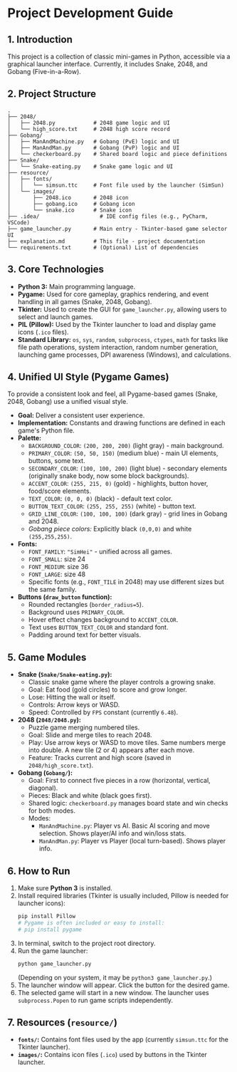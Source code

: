 # Project Development Guide


## 1. Introduction

This project is a collection of classic mini-games in Python, accessible via a graphical launcher interface. Currently, it includes Snake, 2048, and Gobang (Five-in-a-Row).

## 2. Project Structure

```
.
├── 2048/
│   ├── 2048.py            # 2048 game logic and UI
│   └── high_score.txt     # 2048 high score record
├── Gobang/
│   ├── ManAndMachine.py   # Gobang (PvE) logic and UI
│   ├── ManAndMan.py       # Gobang (PvP) logic and UI
│   └── checkerboard.py    # Shared board logic and piece definitions
├── Snake/
│   └── Snake-eating.py    # Snake game logic and UI
├── resource/
│   ├── fonts/
│   │   └── simsun.ttc     # Font file used by the launcher (SimSun)
│   └── images/
│       ├── 2048.ico       # 2048 icon
│       ├── gobang.ico     # Gobang icon
│       └── snake.ico      # Snake icon
├── .idea/                   # IDE config files (e.g., PyCharm, VSCode)
├── game_launcher.py       # Main entry - Tkinter-based game selector UI
├── explanation.md         # This file - project documentation
└── requirements.txt       # (Optional) List of dependencies
```

## 3. Core Technologies

*   **Python 3:** Main programming language.
*   **Pygame:** Used for core gameplay, graphics rendering, and event handling in all games (Snake, 2048, Gobang).
*   **Tkinter:** Used to create the GUI for `game_launcher.py`, allowing users to select and launch games.
*   **PIL (Pillow):** Used by the Tkinter launcher to load and display game icons (`.ico` files).
*   **Standard Library:** `os`, `sys`, `random`, `subprocess`, `ctypes`, `math` for tasks like file path operations, system interaction, random number generation, launching game processes, DPI awareness (Windows), and calculations.

## 4. Unified UI Style (Pygame Games)

To provide a consistent look and feel, all Pygame-based games (Snake, 2048, Gobang) use a unified visual style.

*   **Goal:** Deliver a consistent user experience.
*   **Implementation:** Constants and drawing functions are defined in each game's Python file.
*   **Palette:**
    *   `BACKGROUND_COLOR`: `(200, 200, 200)` (light gray) - main background.
    *   `PRIMARY_COLOR`: `(50, 50, 150)` (medium blue) - main UI elements, buttons, some text.
    *   `SECONDARY_COLOR`: `(100, 100, 200)` (light blue) - secondary elements (originally snake body, now some block backgrounds).
    *   `ACCENT_COLOR`: `(255, 215, 0)` (gold) - highlights, button hover, food/score elements.
    *   `TEXT_COLOR`: `(0, 0, 0)` (black) - default text color.
    *   `BUTTON_TEXT_COLOR`: `(255, 255, 255)` (white) - button text.
    *   `GRID_LINE_COLOR`: `(100, 100, 100)` (dark gray) - grid lines in Gobang and 2048.
    *   *Gobang piece colors:* Explicitly black `(0,0,0)` and white `(255,255,255)`.
*   **Fonts:**
    *   `FONT_FAMILY`: `"SimHei"` - unified across all games.
    *   `FONT_SMALL`: size 24
    *   `FONT_MEDIUM`: size 36
    *   `FONT_LARGE`: size 48
    *   Specific fonts (e.g., `FONT_TILE` in 2048) may use different sizes but the same family.
*   **Buttons (`draw_button` function):**
    *   Rounded rectangles (`border_radius=5`).
    *   Background uses `PRIMARY_COLOR`.
    *   Hover effect changes background to `ACCENT_COLOR`.
    *   Text uses `BUTTON_TEXT_COLOR` and standard font.
    *   Padding around text for better visuals.

## 5. Game Modules

*   **Snake (`Snake/Snake-eating.py`):**
    *   Classic snake game where the player controls a growing snake.
    *   Goal: Eat food (gold circles) to score and grow longer.
    *   Lose: Hitting the wall or itself.
    *   Controls: Arrow keys or WASD.
    *   Speed: Controlled by `FPS` constant (currently `6.48`).
*   **2048 (`2048/2048.py`):**
    *   Puzzle game merging numbered tiles.
    *   Goal: Slide and merge tiles to reach 2048.
    *   Play: Use arrow keys or WASD to move tiles. Same numbers merge into double. A new tile (2 or 4) appears after each move.
    *   Feature: Tracks current and high score (saved in `2048/high_score.txt`).
*   **Gobang (`Gobang/`):**
    *   Goal: First to connect five pieces in a row (horizontal, vertical, diagonal).
    *   Pieces: Black and white (black goes first).
    *   Shared logic: `checkerboard.py` manages board state and win checks for both modes.
    *   Modes:
        *   `ManAndMachine.py`: Player vs AI. Basic AI scoring and move selection. Shows player/AI info and win/loss stats.
        *   `ManAndMan.py`: Player vs Player (local turn-based). Shows player info.

## 6. How to Run

1.  Make sure **Python 3** is installed.
2.  Install required libraries (Tkinter is usually included, Pillow is needed for launcher icons):
    ```bash
    pip install Pillow
    # Pygame is often included or easy to install:
    # pip install pygame
    ```
3.  In terminal, switch to the project root directory.
4.  Run the game launcher:
    ```bash
    python game_launcher.py
    ```
    (Depending on your system, it may be `python3 game_launcher.py`.)
5.  The launcher window will appear. Click the button for the desired game.
6.  The selected game will start in a new window. The launcher uses `subprocess.Popen` to run game scripts independently.

## 7. Resources (`resource/`)

*   **`fonts/`:** Contains font files used by the app (currently `simsun.ttc` for the Tkinter launcher).
*   **`images/`:** Contains icon files (`.ico`) used by buttons in the Tkinter launcher.
